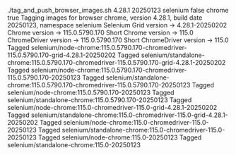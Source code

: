 ./tag_and_push_browser_images.sh 4.28.1 20250123 selenium false chrome true
Tagging images for browser chrome, version 4.28.1, build date 20250123, namespace selenium
Selenium Grid version -> 4.28.1-20250202
Chrome version -> 115.0.5790.170
Short Chrome version -> 115.0
ChromeDriver version -> 115.0.5790.170
Short ChromeDriver version -> 115.0
Tagged selenium/node-chrome:115.0.5790.170-chromedriver-115.0.5790.170-grid-4.28.1-20250202
Tagged selenium/standalone-chrome:115.0.5790.170-chromedriver-115.0.5790.170-grid-4.28.1-20250202
Tagged selenium/node-chrome:115.0.5790.170-chromedriver-115.0.5790.170-20250123
Tagged selenium/standalone-chrome:115.0.5790.170-chromedriver-115.0.5790.170-20250123
Tagged selenium/node-chrome:115.0.5790.170-20250123
Tagged selenium/standalone-chrome:115.0.5790.170-20250123
Tagged selenium/node-chrome:115.0-chromedriver-115.0-grid-4.28.1-20250202
Tagged selenium/standalone-chrome:115.0-chromedriver-115.0-grid-4.28.1-20250202
Tagged selenium/node-chrome:115.0-chromedriver-115.0-20250123
Tagged selenium/standalone-chrome:115.0-chromedriver-115.0-20250123
Tagged selenium/node-chrome:115.0-20250123
Tagged selenium/standalone-chrome:115.0-20250123
